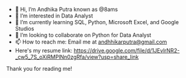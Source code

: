 - 👋 Hi, I’m Andhika Putra known as @8ams
- 👀 I’m interested in Data Analyst
- 🌱 I’m currently learning SQL, Python, Microsoft Excel, and Google Studios
- 💞️ I’m looking to collaborate on Python for Data Analyst
- 📫 How to reach me: Email me at andhhikarputra@gmail.com
- Here's my resume link: https://drive.google.com/file/d/1JEvlrNR2-_cw5_7S_oXiRMPlNn0zgRfa/view?usp=share_link

Thank you for reading me! 
